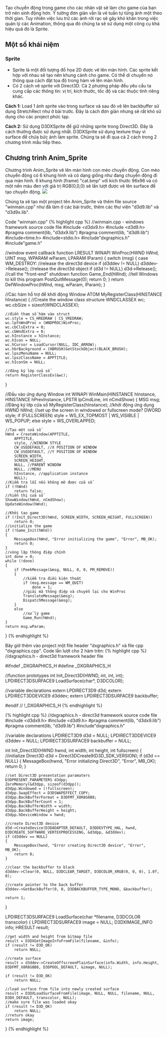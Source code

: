 
Tạo chuyển động trong game cho các nhân vật sẽ làm cho game của bạn trở nên sinh động hơn. Ý tưởng đơn giản vẫn là vẽ tuần tự từng ảnh một theo thời gian. Tuy nhiên việc lưu trữ các ảnh rời rạc sẽ gây khó khăn trong việc quản lý các Animation, thông qua đó chúng ta sẽ sử dụng một công cụ khá hiệu quả đó là Sprite.

## Một số khái niệm
### Sprite
- Sprite là một đối tượng đồ họa 2D được vẽ lên màn hình. Các sprite kết hợp với nhau sẽ tạo nên khung cảnh cho game. Có thể di chuyển nó thông qua cách đặt tọa độ trong hàm vẽ lên màn hình.
- Có 2 cách vẽ sprite với Direct3D. Cả 2 phương pháp đều yêu cầu ta cung cấp các thông tin: vị trí, kích thước, tốc độ và các thuộc tính riêng khác.

**Cách 1:** Load 1 ảnh sprite vào trong surface và sau đó vẽ lên backbuffer sử dụng StretchRect như ở bài trước. Đây là cách đơn giản nhưng sẽ rất khó sử dụng cho các project phức tạp.

**Cách 2:** Sử dụng D3DXSprite để giữ những sprite trong Direct3D. Đây là cách thường được sử dụng nhất. D3DXSprite sử dụng texture thay vì surface để chứa bức ảnh làm sprite.
Chúng ta sẽ đi qua cả 2 cách trong 2 chương trình mẫu tiếp theo.

## Chương trình Anim_Sprite
Chương trình Anim_Sprite vẽ lên màn hình con mèo chuyển động. Con mèo chuyển động có 6 khung hình và có dạng giống như đang chuyển động đi qua màn hình. 6 khung hình (frame) "cat.bmp" với kích thước 96x96 và có một nền màu đen với giá trị RGB(0,0,0) sẽ lần lượt được vẽ lên surface để tạo chuyển động.
![](https://1.bp.blogspot.com/-i1ScBBP8ag4/XTHLAspndrI/AAAAAAAAEE4/LtXk9wy6aXMy3fXZ_NfOU8vYerd6bO_5gCLcBGAs/s1600/cat.png)

Chúng ta sẽ tạo một project tên Anim_Sprite và thêm file source "winmain.cpp" như đã làm ở các bài trước, thêm các thư viện "d3d9.lib" và "d3d9x.lib".

Code "winmain.cpp"
{% highlight cpp %}
//winmain.cpp - windows framework source code file
#include <d3dx9.h>
#include <d3d9.h>
#pragma comment(lib, "d3dx9.lib")
#pragma comment(lib, "d3d9.lib")
#include<time.h>
#include<stdio.h>
#include"dxgraphics.h"
#include"game.h"


//window event callback function
LRESULT WINAPI WinProc(HWND hWnd, UINT msg, WPARAM wParam, LPARAM lParam)
{
	switch (msg)
	{
	case WM_DESTROY:
		//release the direct3d device
		if (d3ddev != NULL)
			d3ddev->Release();
		//release the direct3d object
		if (d3d != NULL)
			d3d->Release();
		//call the "front-end" shutdown function
		Game_End(hWnd);
		//tell Windows to kill this program
		PostQuitMessage(0);
		return 0;
	}
	return DefWindowProc(hWnd, msg, wParam, lParam);
}

//Các hàm hỗ trợ để khởi động Window
ATOM MyRegisterClass(HINSTANCE hInstance)
{
	//Create the window class structure
	WNDCLASSEX wc;
	wc.cbSize = sizeof(WNDCLASSEX);

	//điền tham số hàm vào struct
	wc.style = CS_HREDRAW | CS_VREDRAW;
	wc.lpfnWndProc = (WNDPROC)WinProc;
	wc.cbClsExtra = 0;
	wc.cbWndExtra = 0;
	wc.hInstance = hInstance;
	wc.hIcon = NULL;
	wc.hCursor = LoadCursor(NULL, IDC_ARROW);
	wc.hbrBackground = (HBRUSH)GetStockObject(BLACK_BRUSH);
	wc.lpszMenuName = NULL;
	wc.lpszClassName = APPTITLE;
	wc.hIconSm = NULL;

	//đăng ký lớp cửa sổ
	return RegisterClassEx(&wc);
}

//Đầu vào ứng dụng Window
int WINAPI WinMain(HINSTANCE hInstance, HINSTANCE hPrevInstance, LPSTR lpCmdLine, int nCmdShow)
{
	MSG msg;
	//Đăng ký lớp cửa sổ
	MyRegisterClass(hInstance);
	//khởi động ứng dụng
	HWND hWnd;
	//set up the screen in windowed or fullscreen mode?
	DWORD style;
	if (FULLSCREEN)
		style = WS_EX_TOPMOST | WS_VISIBLE | WS_POPUP;
	else
		style = WS_OVERLAPPED;

	//Tạo một cửa sổ
	hWnd = CreateWindow(APPTITLE,
		APPTITLE,
		style, //WINDOW STYLE
		CW_USEDEFAULT, //X POSITION OF WINDOW
		CW_USEDEFAULT, //Y POSITION OF WINDOW
		SCREEN_WIDTH,
		SCREEN_HEIGHT,
		NULL, //PARENT WINDOW
		NULL, //MENU
		hInstance, //application instance
		NULL);
	//Kiểm tra lỗi nếu không mở được cửa sổ
	if (!hWnd)
		return false;
	//hiển thị cửa sổ
	ShowWindow(hWnd, nCmdShow);
	UpdateWindow(hWnd);

	//Khởi tạo game
	if (!Init_Direct3D(hWnd, SCREEN_WIDTH, SCREEN_HEIGHT, FULLSCREEN))
		return 0;
	//initialize the game
	if (!Game_Init(hWnd))
	{
		MessageBox(hWnd, "Error initializing the game", "Error", MB_OK);
		return 0;
	}
	//vòng lặp thông điệp chính
	int done = 0;
	while (!done)
	{
		if (PeekMessage(&msg, NULL, 0, 0, PM_REMOVE))
		{
			//kiểm tra điều kiện thoát
			if (msg.message == WM_QUIT)
				done = 1;
			//giải mã thông điệp và chuyển lại cho WinProc
			TranslateMessage(&msg);
			DispatchMessage(&msg);
		}
		else
			//xử lý game
			Game_Run(hWnd);
	}
	return msg.wParam;
}
{% endhighlight %}

Bây giờ thêm vào project một file header "dxgraphics.h" và file cpp "dxgraphics.cpp". Code lần lượt cho 2 hàm trên:
{% highlight cpp %}
//dxgraphics.h - direct3d framework header file

#ifndef _DXGRAPHICS_H
#define _DXGRAPHICS_H

//function prototypes
int Init_Direct3D(HWND, int, int, int);
LPDIRECT3DSURFACE9 LoadSurface(char*, D3DCOLOR);

//variable declarations
extern LPDIRECT3D9 d3d;
extern LPDIRECT3DDEVICE9 d3ddev;
extern LPDIRECT3DSURFACE9 backbuffer;

#endif // !_DXGRAPHICS_H
{% endhighlight %}

{% highlight cpp %}
//dxgraphics.h - direct3d framework source code file
#include <d3dx9.h>
#include <d3d9.h>
#pragma comment(lib, "d3dx9.lib")
#pragma comment(lib, "d3d9.lib")
#include"dxgraphics.h"

//variable declarations
LPDIRECT3D9 d3d = NULL;
LPDIRECT3DDEVICE9 d3ddev = NULL;
LPDIRECT3DSURFACE9 backbuffer = NULL;

int Init_Direct3D(HWND hwnd, int width, int height, int fullscreen)
{
	//initialize Direct3D
	d3d = Direct3DCreate9(D3D_SDK_VERSION);
	if (d3d == NULL)
	{
		MessageBox(hwnd, "Error initializing Direct3D", "Error", MB_OK);
		return 0;
	}

	//set Direct3D presentation paramaters
	D3DPRESENT_PARAMETERS d3dpp;
	ZeroMemory(&d3dpp, sizeof(d3dpp));
	d3dpp.Windowed = (!fullscreen);
	d3dpp.SwapEffect = D3DSWAPEFFECT_COPY;
	d3dpp.BackBufferFormat = D3DFMT_X8R8G8B8;
	d3dpp.BackBufferCount = 1;
	d3dpp.BackBufferWidth = width;
	d3dpp.BackBufferHeight = height;
	d3dpp.hDeviceWindow = hwnd;

	//create Direct3D device
	d3d->CreateDevice(D3DADAPTER_DEFAULT, D3DDEVTYPE_HAL, hwnd, D3DCREATE_SOFTWARE_VERTEXPROCESSING, &d3dpp, &d3ddev);
	if (d3ddev == NULL)
	{
		MessageBox(hwnd, "Error creating Direct3D device", "Error", MB_OK);
		return 0;
	}

	//clear the backbuffer to black
	d3ddev->Clear(0, NULL, D3DCLEAR_TARGET, D3DCOLOR_XRGB(0, 0, 0), 1.0f, 0);

	//create pointer to the back buffer
	d3ddev->GetBackBuffer(0, 0, D3DBACKBUFFER_TYPE_MONO, &backbuffer);

	return 1;
}

LPDIRECT3DSURFACE9 LoadSurface(char *filename, D3DCOLOR transcolor)
{
	LPDIRECT3DSURFACE9 image = NULL;
	D3DXIMAGE_INFO info;
	HRESULT result;

	//get width and height from bitmap file
	result = D3DXGetImageInfoFromFile(filename, &info);
	if (result != D3D_OK)
		return NULL;

	//create surface
	result = d3ddev->CreateOffscreenPlainSurface(info.Width, info.Height, D3DFMT_X8R8G8B8, D3DPOOL_DEFAULT, &image, NULL);

	if (result != D3D_OK)
		return NULL;

	//load surface from file into newly created surface
	result = D3DXLoadSurfaceFromFile(image, NULL, NULL, filename, NULL, D3DX_DEFAULT, transcolor, NULL);
	//make sure file was loaded okay
	if (result != D3D_OK)
		return NULL;
	//return okay
	return image;
}
{% endhighlight %}